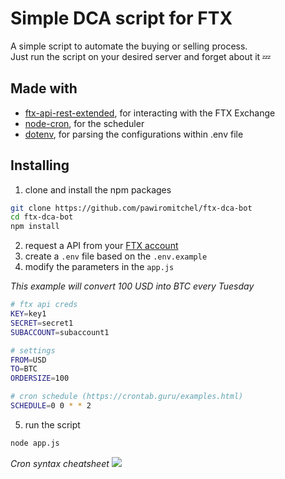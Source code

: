 # Simple DCA script for FTX
A simple script to automate the buying or selling process.    
Just run the script on your desired server and forget about it 💤

## Made with
- [ftx-api-rest-extended](https://www.npmjs.com/package/ftx-api-rest-extended), for interacting with the FTX Exchange
- [node-cron](https://www.npmjs.com/package/node-cron), for the scheduler
- [dotenv](https://www.npmjs.com/package/dotenv), for parsing the configurations within .env file

## Installing
1. clone and install the npm packages
```bash
git clone https://github.com/pawiromitchel/ftx-dca-bot
cd ftx-dca-bot
npm install
```

2. request a API from your [FTX account](https://ftx.com/#a=4341346)
3. create a `.env` file based on the `.env.example`
4. modify the parameters in the `app.js`

*This example will convert 100 USD into BTC every Tuesday*
```bash
# ftx api creds
KEY=key1
SECRET=secret1
SUBACCOUNT=subaccount1

# settings 
FROM=USD
TO=BTC
ORDERSIZE=100

# cron schedule (https://crontab.guru/examples.html)
SCHEDULE=0 0 * * 2
```
5. run the script
```bash
node app.js
```

*Cron syntax cheatsheet*
<img src="https://i.stack.imgur.com/89z4w.png">
